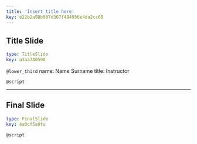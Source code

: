 ```yaml
---
title: 'Insert title here'
key: e22b2a98b807d367f494956e4da2cc68
---
```


## Title Slide

```yaml
type: TitleSlide
key: a3aa740598
```

`@lower_third`
name: Name Surname
title: Instructor

`@script`


---

## Final Slide

```yaml
type: FinalSlide
key: 4a0cf5a0fa
```

`@script`
